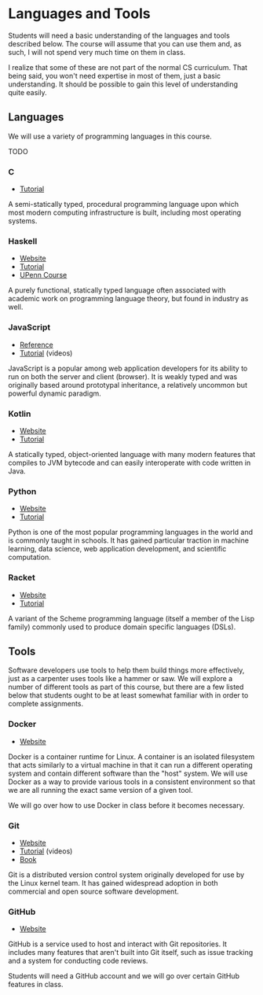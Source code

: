# Languages and Tools

Students will need a basic understanding of the languages and tools described
below. The course will assume that you can use them and, as such, I will not
spend very much time on them in class.

I realize that some of these are not part of the normal CS curriculum. That
being said, you won't need expertise in most of them, just a basic
understanding. It should be possible to gain this level of understanding quite
easily.

## Languages

We will use a variety of programming languages in this course.

TODO

### C

  * [Tutorial](https://www.programiz.com/c-programming)

A semi-statically typed, procedural programming language upon which most modern
computing infrastructure is built, including most operating systems.

### Haskell

  * [Website](https://www.haskell.org)
  * [Tutorial](http://learnyouahaskell.com/chapters)
  * [UPenn Course](https://www.seas.upenn.edu/~cis194/fall16/)

A purely functional, statically typed language often associated with academic
work on programming language theory, but found in industry as well.

### JavaScript

  * [Reference](https://developer.mozilla.org/en-US/docs/Web/javascript)
  * [Tutorial](https://www.youtube.com/playlist?list=PLWrQZnG8l0E5hMTpzCK8WjP3nJ93jUEyk)
    (videos)

JavaScript is a popular among web application developers for its ability to run
on both the server and client (browser). It is weakly typed and was originally
based around prototypal inheritance, a relatively uncommon but powerful dynamic
paradigm.

### Kotlin

  * [Website](http://kotlinlang.org)
  * [Tutorial](https://play.kotlinlang.org/byExample/overview)

A statically typed, object-oriented language with many modern features that
compiles to JVM bytecode and can easily interoperate with code written in Java.

### Python

  * [Website](https://www.python.org)
  * [Tutorial](https://www.programiz.com/python-programming)

Python is one of the most popular programming languages in the world and is
commonly taught in schools. It has gained particular traction in machine
learning, data science, web application development, and scientific computation.

### Racket

  * [Website](http://racket-lang.org)
  * [Tutorial](https://docs.racket-lang.org/quick/index.html)

A variant of the Scheme programming language (itself a member of the Lisp
family) commonly used to produce domain specific languages (DSLs).

## Tools

Software developers use tools to help them build things more effectively, just
as a carpenter uses tools like a hammer or saw. We will explore a number of
different tools as part of this course, but there are a few listed below that
students ought to be at least somewhat familiar with in order to complete
assignments.

### Docker

  * [Website](http://docker.com)

Docker is a container runtime for Linux. A container is an isolated filesystem
that acts similarly to a virtual machine in that it can run a different
operating system and contain different software than the "host" system. We will
use Docker as a way to provide various tools in a consistent environment so that
we are all running the exact same version of a given tool.

We will go over how to use Docker in class before it becomes necessary.

### Git

  * [Website](https://git-scm.com)
  * [Tutorial](https://git-scm.com/doc) (videos)
  * [Book](https://git-scm.com/book/en/v2)

Git is a distributed version control system originally developed for use by the
Linux kernel team. It has gained widespread adoption in both commercial and open
source software development.

### GitHub

  * [Website](https://github.com)

GitHub is a service used to host and interact with Git repositories. It includes
many features that aren't built into Git itself, such as issue tracking and a
system for conducting code reviews.

Students will need a GitHub account and we will go over certain GitHub features
in class.
